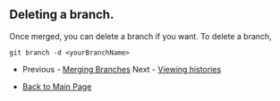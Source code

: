## Deleting a branch.
Once merged, you can delete a branch if you want. To delete a branch,

`git branch -d <yourBranchName>`

- Previous - [Merging Branches](./Merging-Branches.md)   Next - [Viewing histories](./Viewing-histories.md)

- [Back to Main Page](./index.md)
